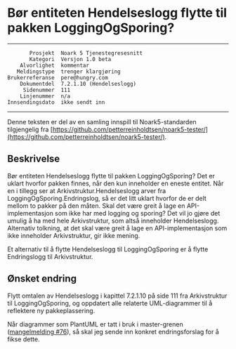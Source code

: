 Bør entiteten Hendelseslogg flytte til pakken LoggingOgSporing?
===============================================================

 ------------------  ---------------------------------
           Prosjekt  Noark 5 Tjenestegresesnitt
           Kategori  Versjon 1.0 beta
        Alvorlighet  kommentar
       Meldingstype  trenger klargjøring
    Brukerreferanse  pere@hungry.com
        Dokumentdel  7.2.1.10 (Hendelseslogg)
         Sidenummer  111
        Linjenummer  n/a
    Innsendingsdato  ikke sendt inn
 ------------------  ---------------------------------

Denne teksten er del av en samling innspill til Noark5-standarden
tilgjengelig fra [https://github.com/petterreinholdtsen/noark5-tester/](https://github.com/petterreinholdtsen/noark5-tester/).

Beskrivelse
-----------

Bør entiteten Hendelseslogg flytte til pakken LoggingOgSporing?  Det
er uklart hvorfor pakken finnes, når den kun inneholder en eneste
entitet.  Når en i tillegg ser at Arkivstruktur.Hendelseslogg arver
fra LoggingOgSporing.Endringslog, så er det litt uklart hvorfor de er
delt mellom to pakker på den måten.  Skal det være greit å lage en
API-implementasjon som ikke har med logging og sporing?  Det vil jo
gjøre det umulig å ha med hele Arkivstruktur, som altså inneholder
Hendelseslogg.  Alternativ tolkning, at det skal være greit å lage en
API-implementasjon som ikke inneholder Arkivstruktur, gir ikke mening.

Et alternativ til å flytte Hendelseslogg til LoggingOgSporing er å
flytte Endringslogg til Arkivstruktur.

Ønsket endring
--------------

Flytt omtalen av Hendelseslogg i kapittel 7.2.1.10 på side 111 fra
Arkivstruktur til LoggingOgSporing, og oppdatert alle relaterte
UML-diagrammer til å reflektere ny pakkeplassering.

Når diagrammer som PlantUML er tatt i bruk i master-grenen
([mangelmelding #76](https://github.com/arkivverket/noark5-tjenestegrensesnitt-standard/issues/76)),
så skal jeg sende inn konkret endringsforslag for å fikse dette.
